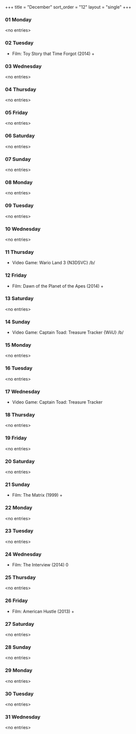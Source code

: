 +++
title = "December"
sort_order = "12"
layout = "single"
+++

### 01 Monday


\<no entries\>



### 02 Tuesday


* Film: Toy Story that Time Forgot (2014) +


### 03 Wednesday


\<no entries\>



### 04 Thursday


\<no entries\>



### 05 Friday


\<no entries\>



### 06 Saturday


\<no entries\>



### 07 Sunday


\<no entries\>



### 08 Monday


\<no entries\>



### 09 Tuesday


\<no entries\>



### 10 Wednesday


\<no entries\>



### 11 Thursday


* Video Game: Wario Land 3 {N3DSVC} /b/

### 12 Friday


* Film: Dawn of the Planet of the Apes (2014) +


### 13 Saturday


\<no entries\>



### 14 Sunday


* Video Game: Captain Toad: Treasure Tracker {WiiU} /b/

### 15 Monday


\<no entries\>



### 16 Tuesday


\<no entries\>



### 17 Wednesday


* Video Game: Captain Toad: Treasure Tracker

### 18 Thursday


\<no entries\>



### 19 Friday


\<no entries\>



### 20 Saturday


\<no entries\>



### 21 Sunday


* Film: The Matrix (1999) +


### 22 Monday


\<no entries\>



### 23 Tuesday


\<no entries\>



### 24 Wednesday


* Film: The Interview (2014) 0


### 25 Thursday


\<no entries\>



### 26 Friday


* Film: American Hustle (2013) +


### 27 Saturday


\<no entries\>



### 28 Sunday


\<no entries\>



### 29 Monday


\<no entries\>



### 30 Tuesday


\<no entries\>



### 31 Wednesday


\<no entries\>


